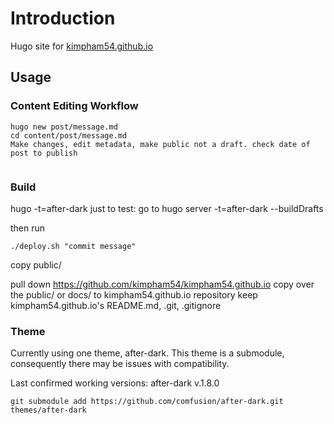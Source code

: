 # Introduction

Hugo site for [kimpham54.github.io](http://kimpham54.github.io/)

## Usage

### Content Editing Workflow

```
hugo new post/message.md
cd content/post/message.md
Make changes, edit metadata, make public not a draft. check date of post to publish


```

### Build

hugo -t=after-dark
just to test: go to hugo server -t=after-dark --buildDrafts

then run

```
./deploy.sh "commit message"
```

copy public/

pull down https://github.com/kimpham54/kimpham54.github.io
copy over the public/ or docs/ to kimpham54.github.io repository
keep kimpham54.github.io's README.md, .git, .gitignore


### Theme

Currently using one theme, after-dark. This theme is a submodule, consequently there may be issues with compatibility.

Last confirmed working versions:
after-dark v.1.8.0

```
git submodule add https://github.com/comfusion/after-dark.git themes/after-dark
```
